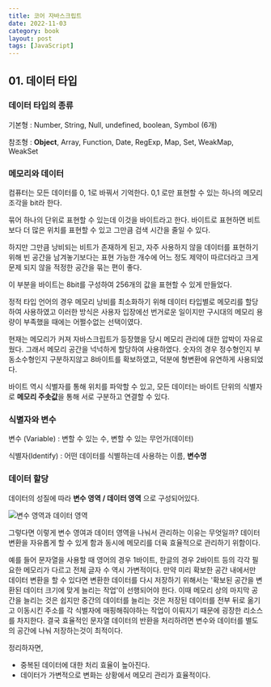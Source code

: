 ```yaml
---
title: 코어 자바스크립트
date: 2022-11-03
category: book
layout: post
tags: [JavaScript]
---
```


## 01. 데이터 타입

### 데이터 타입의 종류

기본형 : Number, String, Null, undefined, boolean, Symbol (6개)

참조형 : **Object**, Array, Function, Date, RegExp, Map, Set, WeakMap, WeakSet

### 메모리와 데이터

컴퓨터는 모든 데이터를 0, 1로 바꿔서 기억한다. 0,1 로만 표현할 수 있는 하나의 메모리 조각을 bit라 한다.

묶어 하나의 단위로 표현할 수 있는데 이것을 바이트라고 한다. 바이트로 표현하면 비트보다 더 많은 위치를 표현할 수 있고 그만큼 검색 시간을 줄일 수 있다.

하지만 그만큼 낭비되는 비트가 존재하게 된고, 자주 사용하지 않을 데이터를 표현하기 위해 빈 공간을 남겨놓기보다는 표현 가능한 개수에 어느 정도 제약이 따르더라고 크게 문제 되지 않을 적정한 공간을 묶는 편이 좋다.

이 부분을 바이트는 8bit를 구성하여 256개의 값을 표현할 수 있게 만들었다.

정적 타입 언어의 경우 메모리 낭비를 최소화하기 위해 데이터 타입별로 메모리를 할당하여 사용하였고 이러한 방식은 사용자 입장에선 번거로운 일이지만 구시대의 메모리 용량이 부족했을 때에는 어쩔수없는 선택이였다.

현재는 메모리가 커져 자바스크립트가 등장했을 당시 메모리 관리에 대한 압박이 자유로웠다. 그래서 메모리 공간을 넉넉하게 할당하여 사용하였다. 숫자의 경우 정수형인지 부동소수형인지 구분하지않고 8바이트를 확보하였고, 덕분에 형변환에 유연하게 사용되었다.

바이트 역시 식별자를 통해 위치를 파악할 수 있고, 모든 데이터는 바이트 단위의 식별자로 **메모리 주솟값**을 통해 서로 구분하고 연결할 수 있다.

### 식별자와 변수

변수 (Variable) : 변할 수 있는 수, 변할 수 있는 무언가(데이터)

식별자(Identify) : 어떤 데이터를 식별하는데 사용하는 이름, **변수명**

### 데이터 할당

데이터의 성질에 따라 **변수 영역 / 데이터 영역** 으로 구성되어있다. 

![변수 영역과 데이터 영역](../data_layer.jpeg)

그렇다면 이렇게 변수 영여과 데이터 영역을 나눠서 관리하는 이유는 무엇일까? 데이터 변환을 자유롭게 할 수 있게 함과 동시에 메모리를 더육 효율적으로 관리하기 위함이다.

예를 들어 문자열을 사용할 때 영어의 경우 1바이트, 한글의 경우 2바이트 등의 각각 필요한 메모리가 다르고 전체 글자 수 역시 가변적이다. 
만약 미리 확보한 공간 내에서만 데이터 변환을 할 수 있다면 변환한 데이터를 다시 저장하기 위해서는 '확보된 공간을 변환된 데이터 크기에 맞게 늘리는 작업'이 선행되어야 한다. 
이때 메모리 상의 마지막 공간을 늘리는 것은 쉽지만 중간의 데이터를 늘리는 것은 저장된 데이터를 전부 뒤로 옮기고 이동시킨 주소를 각 식별자에 매핑해줘야하는 작업이 이뤄지기 때문에 굉장한 리소스를 차지한다. 
결국 효율적인 문자열 데이터의 반환을 처리하려면 변수와 데이터를 별도의 공간에 나눠 저장하는것이 최적이다.

정리하자면,

- 중복된 데이터에 대한 처리 효율이 높아진다.
- 데이터가 가변적으로 변화는 상황에서 메모리 관리가 효율적이다. 

